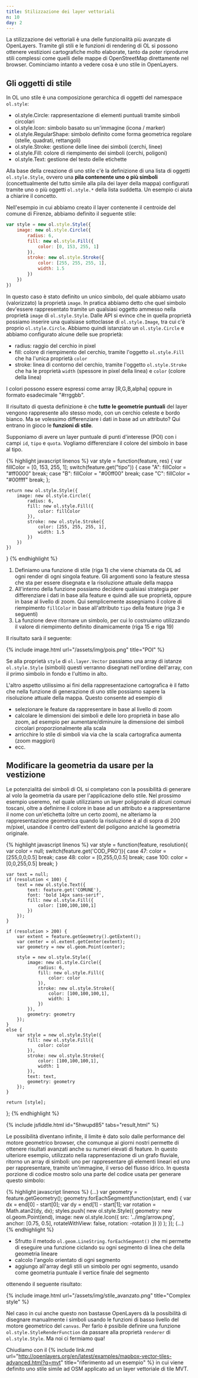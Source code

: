 ```yaml
---
title: Stilizzazione dei layer vettoriali
n: 10
day: 2
---
```

La stilizzazione dei vettoriali è una delle funzionalità più avanzate di OpenLayers. Tramite gli stili e le funzioni di rendering di OL si possono ottenere vestizioni cartografiche molto elaborate, tanto da poter riprodurre stili complessi come quelli delle mappe di OpenStreetMap direttamente nel browser. Cominciamo intanto a vedere cosa è uno stile in OpenLayers.

## Gli oggetti di stile ##
In OL uno stile è una composizione gerarchica di oggetti del namespace `ol.style`:

* ol.style.Circle: rappresentazione di elementi puntuali tramite simboli circolari
* ol.style.Icon: simbolo basato su un'immagine (icona / marker)
* ol.style.RegularShape: simbolo definito come forma geometrica regolare (stelle, quadrati, rettangoli)
* ol.style.Stroke: gestione delle linee dei simboli (cerchi, linee)
* ol.style.Fill: colore di riempimento dei simboli (cerchi, poligoni)
* ol.style.Text: gestione del testo delle etichette

Alla base della creazione di uno stile c'è la definizione di una lista di oggetti `ol.style.Style`, ovvero una **pila contenente uno o più simboli** (concettualmente del tutto simile alla pila dei layer della mappa) configurati tramite uno o più oggetti `ol.style.*` della lista suddetta. Un esempio ci aiuta a chiarire il concetto.

Nell'esempio in cui abbiamo creato il layer contenente il centroide del comune di Firenze, abbiamo definito il seguente stile:

```javascript
var style = new ol.style.Style({
    image: new ol.style.Circle({
        radius: 6,
        fill: new ol.style.Fill({
            color: [0, 153, 255, 1]
        }),
        stroke: new ol.style.Stroke({
            color: [255, 255, 255, 1],
            width: 1.5
        })
    })
})
```

In questo caso è stato definito un unico simbolo, del quale abbiamo usato (valorizzato) la proprietà `image`. In pratica abbiamo detto che quel simbolo dev'essere rappresentato tramite un qualsiasi oggetto ammesso nella proprietà `image` di `ol.style.Style`. Dalle API si evince che in quella proprietà possiamo inserire una qualsiase sottoclasse di `ol.style.Image`, tra cui c'è proprio `ol.style.Circle`.
Abbiamo quindi istanziato un `ol.style.Circle` e abbiamo configurato alcune delle sue proprietà:

* radius: raggio del cerchio in pixel 
* fill: colore di riempimento del cerchio, tramite l'oggetto `ol.style.Fill` che ha l'unica proprietà `color`
* stroke: linea di contorno del cerchio, tramite l'oggetto `ol.style.Stroke` che ha le proprietà `width` (spessore in pixel della linea) e `color` (colore della linea)

I colori possono essere espressi come array [R,G,B,alpha] oppure in formato esadecimale "#rrggbb".

Il risultato di questa definizione è che **tutte le geometrie puntuali** del layer vengono rappresente allo stesso modo, con un cerchio celeste e bordo bianco.
Ma se volessimo differenziare i dati in base ad un attributo? Qui entrano in gioco le **funzioni di stile**.

Supponiamo di avere un layer puntuale di punti d'interesse (POI) con i campi `id`, `tipo` e `quota`. Vogliamo differenziare il colore del simbolo in base al tipo.

{% highlight javascript linenos %}
var style = function(feature, res) {
    var fillColor = [0, 153, 255, 1];
    switch(feature.get("tipo")) {
        case "A":
            fillColor = "#ff0000"
        break;
        case "B":
            fillColor = "#00ff00"
        break;
        case "C":
            fillColor = "#00ffff"
        break;
    };
    
    return new ol.style.Style({
        image: new ol.style.Circle({
            radius: 6,
            fill: new ol.style.Fill({
                color: fillColor
            }),
            stroke: new ol.style.Stroke({
                color: [255, 255, 255, 1],
                width: 1.5
            })
        })
    })
}
{% endhighlight %}

1. Definiamo una funzione di stile (riga 1) che viene chiamata da OL ad ogni render di ogni singola feature. Gli argomenti sono la feature stessa che sta per essere disegnata e la risoluzione attuale della mappa
2. All'interno della funzione possiamo decidere qualsiasi strategia per differenziare i dati in base alla feature e quindi alle sue proprietà, oppure in base al livello di zoom. Qui semplicemente assegniamo il colore di riempimento `fillColor` in base all'attributo `tipo` della feature (riga 3 e seguenti)
3. La funzione deve ritornare un simbolo, per cui lo costruiamo utilizzando il valore di riempimento definito dinamicamente (riga 15 e riga 19)

Il risultato sarà il seguente:

{% include image.html url="/assets/img/pois.png" title="POI" %}

Se alla proprietà `style` di `ol.layer.Vector` passiamo una array di istanze `ol.style.Style` (simboli) questi verranno disegnati nell'ordine dell'array, con il primo simbolo in fondo e l'ultimo in alto.

L'altro aspetto utilissimo ai fini della rappresentazione cartografica è il fatto che nella funzione di generazione di uno stile possiamo sapere la risoluzione attuale della mappa. Questo consente ad esempio di

* selezionare le feature da rappresentare in base al livello di zoom
* calcolare le dimensioni dei simboli e delle loro proprietà in base allo zoom, ad esempio per aumentare/diminuire la dimensione dei simboli circolari proporzionalmente alla scala
* arricchire lo stile di simboli via via che la scala cartografica aumenta (zoom maggiori)
* ecc.


## Modificare la geometria da usare per la vestizione ##
Le potenzialità dei simboli di OL si completano con la possibilità di generare al volo la geometria da usare per l'applicazione dello stile. Nel prossimo esempio useremo, nel quale utilizziamo un layer poligonale di alcuni comuni toscani, oltre a definirne il colore in base ad un attributo e a rappresentarne il nome con un'etichetta (oltre un certo zoom), ne alteriamo la rappresentazione geometrica quando la risoluzione è al di sopra di 200 m/pixel, usandoe il centro dell'extent del poligono anziché la geometria originale.

{% highlight javascript linenos %}
var style = function(feature, resolution){
	var color = null;
	switch(feature.get('COD_PRO')){
		case 47:
			color = [255,0,0,0.5]
			break;
		case 48:
			color = [0,255,0,0.5]
			break;
		case 100:
			color = [0,0,255,0.5]
			break;
	}
	
	var text = null;
	if (resolution < 100) {
		text = new ol.style.Text({
			text: feature.get('COMUNE'),
			font: 'bold 14px sans-serif',
			fill: new ol.style.Fill({
				color: [100,100,100,1]
			})
		});
	}
	
	if (resolution > 200) {
		var extent = feature.getGeometry().getExtent();
		var center = ol.extent.getCenter(extent);
		var geometry = new ol.geom.Point(center);
		
		style = new ol.style.Style({
			image: new ol.style.Circle({
				radius: 6,
				fill: new ol.style.Fill({
					color: color
				}),
				stroke: new ol.style.Stroke({
					color: [100,100,100,1],
					width: 1
				})
			}),
			geometry: geometry
		});
	}
	else {
		var style = new ol.style.Style({
			fill: new ol.style.Fill({
				color: color
			}),
			stroke: new ol.style.Stroke({
				color: [100,100,100,1],
				width: 1
			}),
			text: text,
			geometry: geometry
		});
	}
	
	return [style];
};
{% endhighlight %}

{% include jsfiddle.html id="5hwupd85" tabs="result,html" %}

Le possibilità diventano infinite, il limite è dato solo dalle performance del motore geometrico browser, che comunque ai giorni nostri permette di ottenere risultati avanzati anche su numeri elevati di feature. In questo ulteriore esempio, utilizzato nella rappresentazione di un grafo fluviale, ritorno un array di simboli: uno per rappresentare gli elementi lineari ed uno per rappresentare, tramite un'immagine, il verso del flusso idrico. In questa porzione di codice mostro solo una parte del codice usata per generare questo simbolo:

{% highlight javascript linenos %}
(...)
var geometry = feature.getGeometry();
geometry.forEachSegment(function(start, end) {
    var dx = end[0] - start[0];
    var dy = end[1] - start[1];
    var rotation = Math.atan2(dy, dx);
    styles.push(
        new ol.style.Style({
            geometry: new ol.geom.Point(end),
            image: new ol.style.Icon({
                src: '../img/arrow.png',
                anchor: [0.75, 0.5],
                rotateWithView: false,
                rotation: -rotation
            })
        })
    );
});
(...)
{% endhighlight %}

* Sfrutto il metodo `ol.geom.LineString.forEachSegment()` che mi permette di eseguire una funzione ciclando su ogni segmento di linea che della geometria lineare
* calcolo l'angolo orientato di ogni segmento
* aggiungo all'array degli stili un simbolo per ogni segmento, usando come geometria puntuale il vertice finale del segmento

ottenendo il seguente risultato:

{% include image.html url="/assets/img/stile_avanzato.png" title="Complex style" %}

Nel caso in cui anche questo non bastasse OpenLayers dà la possibilità di disegnare manualmente i simboli usando le funzioni di basso livello del motore geometrico del `canvas`. Per farlo è pssibile definire una funzione `ol.style.StyleRenderFunction` da passare alla proprietà `renderer` di `ol.style.Style`. Ma noi ci fermiamo qua!

Chiudiamo con il {% include link.md url="http://openlayers.org/en/latest/examples/mapbox-vector-tiles-advanced.html?q=mvt" title="riferimento ad un esempio" %} in cui viene definito uno stile simile ad OSM applicato ad un layer vettoriale di tile MVT.
